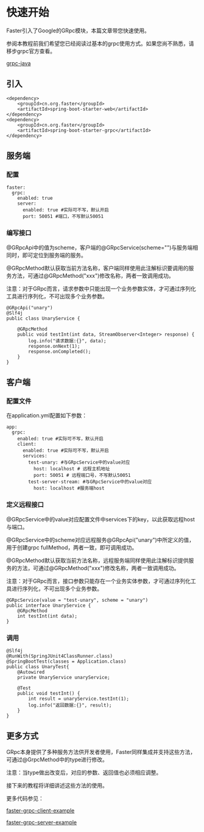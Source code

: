 # 快速开始

Faster引入了Google的GRpc模块，本篇文章带您快速使用。

参阅本教程前我们希望您已经阅读过基本的grpc使用方式。如果您尚不熟悉，请移步grpc官方查看。

[grpc-java](https://grpc.io/docs/tutorials/basic/java.html)


## 引入

```
<dependency>
    <groupId>cn.org.faster</groupId>
    <artifactId>spring-boot-starter-web</artifactId>
</dependency>
<dependency>
    <groupId>cn.org.faster</groupId>
    <artifactId>spring-boot-starter-grpc</artifactId>
</dependency>
```

## 服务端

### 配置

```
faster:
  grpc:
    enabled: true
    server:
      enabled: true #实际可不写，默认开启
      port: 50051 #端口，不写默认50051
```

### 编写接口

@GRpcApi中的值为scheme，客户端的@GRpcService(scheme="")与服务端相同时，即可定位到服务端的服务。

@GRpcMethod默认获取当前方法名称，客户端同样使用此注解标识要调用的服务方法，可通过@GRpcMethod("xxx")修改名称，两者一致调用成功。

注意：对于GRpc而言，请求参数中只能出现一个业务参数实体，才可通过序列化工具进行序列化，不可出现多个业务参数。

```
@GRpcApi("unary")
@Slf4j
public class UnaryService {

    @GRpcMethod
    public void testInt(int data, StreamObserver<Integer> response) {
        log.info("请求数据:{}", data);
        response.onNext(1);
        response.onCompleted();
    }
}
```


## 客户端

### 配置文件

在application.yml配置如下参数：

```
app:
  grpc:
    enabled: true #实际可不写，默认开启
    client:
      enabled: true #实际可不写，默认开启
      services:
        test-unary: #与GRpcService中的value对应
          host: localhost # 远程主机地址
          port: 50051 # 远程端口号，不写默认50051
        test-server-stream: #与GRpcService中的value对应
          host: localhost #服务端host
```

### 定义远程接口

@GRpcService中的value对应配置文件中services下的key，以此获取远程host与端口。

@GRpcService中的scheme对应远程服务@GRpcApi("unary")中所定义的值，用于创建grpc fullMethod，两者一致，即可调用成功。

@GRpcMethod默认获取当前方法名称，远程服务端同样使用此注解标识提供服务的方法，可通过@GRpcMethod("xxx")修改名称，两者一致调用成功。

注意：对于GRpc而言，接口参数只能存在一个业务实体参数，才可通过序列化工具进行序列化，不可出现多个业务参数。


```
@GRpcService(value = "test-unary", scheme = "unary")
public interface UnaryService {
    @GRpcMethod
    int testInt(int data);
}
```

### 调用

```
@Slf4j
@RunWith(SpringJUnit4ClassRunner.class)
@SpringBootTest(classes = Application.class)
public class UnaryTest{
    @Autowired
    private UnaryService unaryService;

    @Test
    public void testInt() {
        int result = unaryService.testInt(1);
        log.info("返回数据:{}", result);
    }
}
```



## 更多方式

GRpc本身提供了多种服务方法供开发者使用，Faster同样集成并支持这些方法，可通过@GrpcMethod中的type进行修改。

注意：当type做出改变后，对应的参数、返回值也必须相应调整。

接下来的教程将详细讲述这些方法的使用。

更多代码参见：

[faster-grpc-client-example](https://github.com/faster-framework/faster-framework-test/tree/master/faster-framework-test-grpc-client)

[faster-grpc-server-example](https://github.com/faster-framework/faster-framework-test/tree/master/faster-framework-test-grpc-server)

